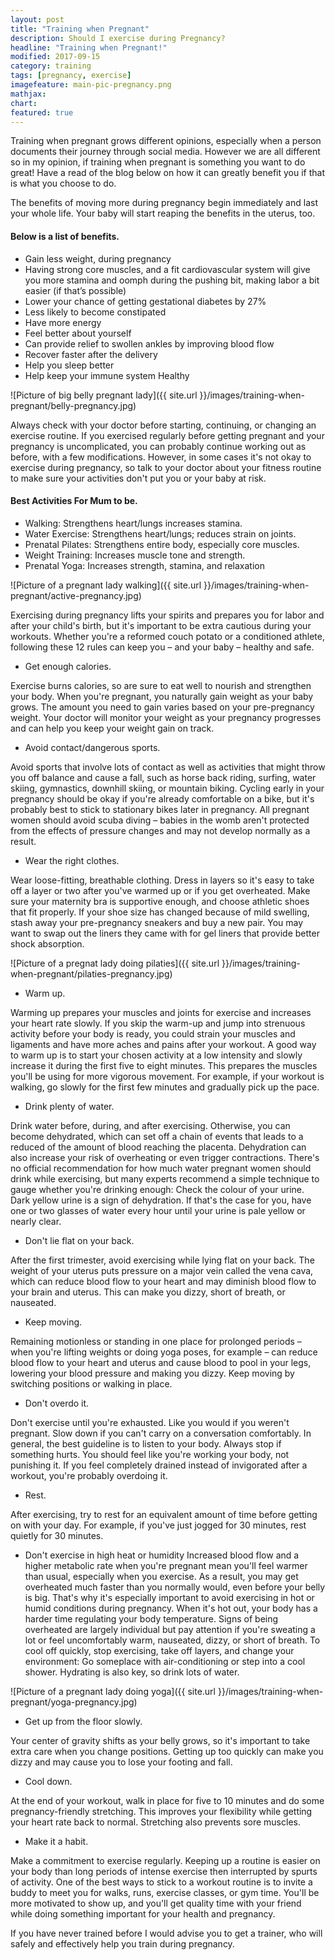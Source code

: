 ```yaml
---
layout: post
title: "Training when Pregnant"
description: Should I exercise during Pregnancy?
headline: "Training when Pregnant!"
modified: 2017-09-15
category: training
tags: [pregnancy, exercise]
imagefeature: main-pic-pregnancy.png 
mathjax: 
chart:
featured: true
---
```





Training when pregnant grows different opinions, especially when a person documents their journey through social media. However we are all different so in my opinion, if training when pregnant is something you want to do great! Have a read of the blog below on how it can greatly benefit you if that is what you choose to do. 

The benefits of moving more during pregnancy begin immediately and last your whole life. Your baby will start reaping the benefits in the uterus, too.
 
#### Below is a list of benefits.
 
+ Gain less weight, during pregnancy 
+ Having strong core muscles, and a fit cardiovascular system will give you more stamina and oomph during the pushing bit, making labor a bit easier (if that’s possible) 
+ Lower your chance of getting gestational diabetes by 27% 
+ Less likely to become constipated 
+ Have more energy 
+ Feel better about yourself 
+ Can provide relief to swollen ankles by improving blood flow 
+ Recover faster after the delivery 
+ Help you sleep better 
+ Help keep your immune system Healthy 

![Picture of big belly pregnant lady]({{ site.url }}/images/training-when-pregnant/belly-pregnancy.jpg)


Always check with your doctor before starting, continuing, or changing an exercise routine. If you exercised regularly before getting pregnant and your pregnancy is uncomplicated, you can probably continue working out as before, with a few modifications. However, in some cases it's not okay to exercise during pregnancy, so talk to your doctor about your fitness routine to make sure your activities don't put you or your baby at risk. 

#### Best Activities For Mum to be.
 
+ Walking: Strengthens heart/lungs increases stamina. 
+ Water Exercise: Strengthens heart/lungs; reduces strain on joints. 
+ Prenatal Pilates: Strengthens entire body, especially core muscles. 
+ Weight Training: Increases muscle tone and strength. 
+ Prenatal Yoga: Increases strength, stamina, and relaxation 

![Picture of a pregnant lady walking]({{ site.url }}/images/training-when-pregnant/active-pregnancy.jpg)

Exercising during pregnancy lifts your spirits and prepares you for labor and after your child's birth, but it's important to be extra cautious during your workouts. Whether you're a reformed couch potato or a conditioned athlete, following these 12 rules can keep you – and your baby – healthy and safe. 


+ Get enough calories.

Exercise burns calories, so are sure to eat well to nourish and strengthen your body. When you're pregnant, you naturally gain weight as your baby grows. The amount you need to gain varies based on your pre-pregnancy weight. 
Your doctor will monitor your weight as your pregnancy progresses and can help you keep your weight gain on track. 

+ Avoid contact/dangerous sports. 

Avoid sports that involve lots of contact as well as activities that might throw you off balance and cause a fall, such as horse back riding, surfing, water skiing, gymnastics, downhill skiing, or mountain biking. Cycling early in your pregnancy should be okay if you're already comfortable on a bike, but it's probably best to stick to stationary bikes later in pregnancy. 
All pregnant women should avoid scuba diving – babies in the womb aren't protected from the effects of pressure changes and may not develop normally as a result. 

+  Wear the right clothes. 

Wear loose-fitting, breathable clothing. Dress in layers so it's easy to take off a layer or two after you've warmed up or if you get overheated. Make sure your maternity bra is supportive enough, and choose athletic shoes that fit properly. 
If your shoe size has changed because of mild swelling, stash away your pre-pregnancy sneakers and buy a new pair. You may want to swap out the liners they came with for gel liners that provide better shock absorption.

![Picture of a pregnat lady doing pilaties]({{ site.url }}/images/training-when-pregnant/pilaties-pregnancy.jpg) 

+ Warm up.

Warming up prepares your muscles and joints for exercise and increases your heart rate slowly. If you skip the warm-up and jump into strenuous activity before your body is ready, you could strain your muscles and ligaments and have more aches and pains after your workout. A good way to warm up is to start your chosen activity at a low intensity and slowly increase it during the first five to eight minutes. This prepares the muscles you'll be using for more vigorous movement. For example, if your workout is walking, go slowly for the first few minutes and gradually pick up the pace. 

+ Drink plenty of water.

Drink water before, during, and after exercising. Otherwise, you can become dehydrated, which can set off a chain of events that leads to a reduced of the amount of blood reaching the placenta. Dehydration can also increase your risk of overheating or even trigger contractions. 
There's no official recommendation for how much water pregnant women should drink while exercising, but many experts recommend a simple technique to gauge whether you're drinking enough: Check the colour of your urine. Dark yellow urine is a sign of dehydration. If that's the case for you, have one or two glasses of water every hour until your urine is pale yellow or nearly clear. 

+ Don't lie flat on your back. 

After the first trimester, avoid exercising while lying flat on your back. The weight of your uterus puts pressure on a major vein called the vena cava, which can reduce blood flow to your heart and may diminish blood flow to your brain and uterus. This can make you dizzy, short of breath, or nauseated. 

+ Keep moving. 

Remaining motionless or standing in one place for prolonged periods – when you're lifting weights or doing yoga poses, for example – can reduce blood flow to your heart and uterus and cause blood to pool in your legs, lowering your blood pressure and making you dizzy. Keep moving by switching positions or walking in place. 

+ Don't overdo it. 

Don't exercise until you're exhausted. Like you would if you weren't pregnant. Slow down if you can't carry on a conversation comfortably. In general, the best guideline is to listen to your body. Always stop if something hurts. 
You should feel like you're working your body, not punishing it. If you feel completely drained instead of invigorated after a workout, you're probably overdoing it. 

+ Rest.

After exercising, try to rest for an equivalent amount of time before getting on with your day. For example, if you've just jogged for 30 minutes, rest quietly for 30 minutes. 
+ Don't exercise in high heat or humidity 
Increased blood flow and a higher metabolic rate when you're pregnant mean you'll feel warmer than usual, especially when you exercise. As a result, you may get overheated much faster than you normally would, even before your belly is big. That's why it's especially important to avoid exercising in hot or humid conditions during pregnancy. When it's hot out, your body has a harder time regulating your body temperature. 
Signs of being overheated are largely individual but pay attention if you're sweating a lot or feel uncomfortably warm, nauseated, dizzy, or short of breath. 
To cool off quickly, stop exercising, take off layers, and change your environment: Go someplace with air-conditioning or step into a cool shower. Hydrating is also key, so drink lots of water. 

![Picture of a pregnant lady doing yoga]({{ site.url }}/images/training-when-pregnant/yoga-pregnancy.jpg)

+ Get up from the floor slowly. 

Your center of gravity shifts as your belly grows, so it's important to take extra care when you change positions. Getting up too quickly can make you dizzy and may cause you to lose your footing and fall. 

+ Cool down. 

At the end of your workout, walk in place for five to 10 minutes and do some pregnancy-friendly stretching. This improves your flexibility while getting your heart rate back to normal. Stretching also prevents sore muscles. 

+ Make it a habit.

Make a commitment to exercise regularly. Keeping up a routine is easier on your body than long periods of intense exercise then interrupted by spurts of activity. 
One of the best ways to stick to a workout routine is to invite a buddy to meet you for walks, runs, exercise classes, or gym time. You'll be more motivated to show up, and you'll get quality time with your friend while doing something important for your health and pregnancy. 

If you have never trained before I would advise you to get a trainer, who will safely and effectively help you train during pregnancy. 

